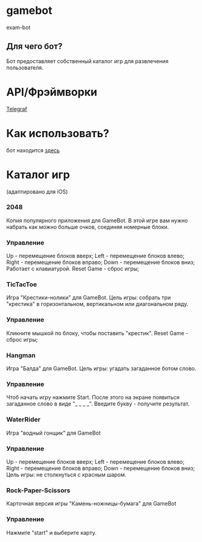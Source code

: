# gamebot
exam-bot

## Для чего бот?
Бот предоставляет собственный каталог игр для развлечения пользователя. 

# API/Фрэймворки
[Telegraf](https://telegraf.js.org/#/)

# Как использовать?
 бот находится [здесь](t.me/OneOfTheGameBots_bot)
 
# Каталог игр 
(адаптировано для iOS)
### 2048
Копия популярного приложения для GameBot. 
В этой игре вам нужно набрать как можно больше очков, соединяя номерные блоки.
### Управление
Up - перемещение блоков вверх;
Left - перемещение блоков влево;
Right - перемещение блоков вправо;
Down - перемещение блоков вниз;
Работает с клавиатурой. 
Reset Game - сброс игры;

### TicTacToe
Игра "Крестики-нолики" для GameBot.
Цель игры: собрать три "крестика" в горизонтальном, вертикальном или диагональном ряду. 
### Управление
Кликните мышкой по блоку, чтобы поставить "крестик".
Reset Game - сброс игры;

### Hangman 
Игра "Балда" для GameBot.
Цель игры: угадать загаданное ботом слово.
### Управление
Чтоб начать игру нажмите Start. После этого на экране появиться загаданное слово в виде "_ _ _ _". 
Введите букву - получите результат.   

### WaterRider
Игра "водный гонщик" для GameBot
### Управление
Up - перемещение блоков вверх;
Left - перемещение блоков влево;
Right - перемещение блоков вправо;
Down - перемещение блоков вниз;
Цель игры: не столкнуться с красным шаром.

### Rock-Paper-Scissors
Карточная версия игры "Камень-ножницы-бумага" для GameBot
### Управление
Нажмите "start" и выберите карту.

